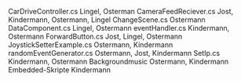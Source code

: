 CarDriveController.cs               Lingel, Osterman
CameraFeedReciever.cs               Jost, Kindermann, Ostermann, Lingel
ChangeScene.cs                      Ostermann
DataComponent.cs                    Lingel, Ostermann
eventHandler.cs                     Kindermann, Ostermann
ForwardButton.cs                    Jost, Lingel, Ostermann
JoystickSetterExample.cs            Ostermann, Kindermann
randomEventGenerator.cs             Ostermann, Jost, Kindermann
SetIp.cs                            Kindermann, Ostermann
Backgroundmusic                     Ostermann, Kindermann 
Embedded-Skripte                    Kindermann